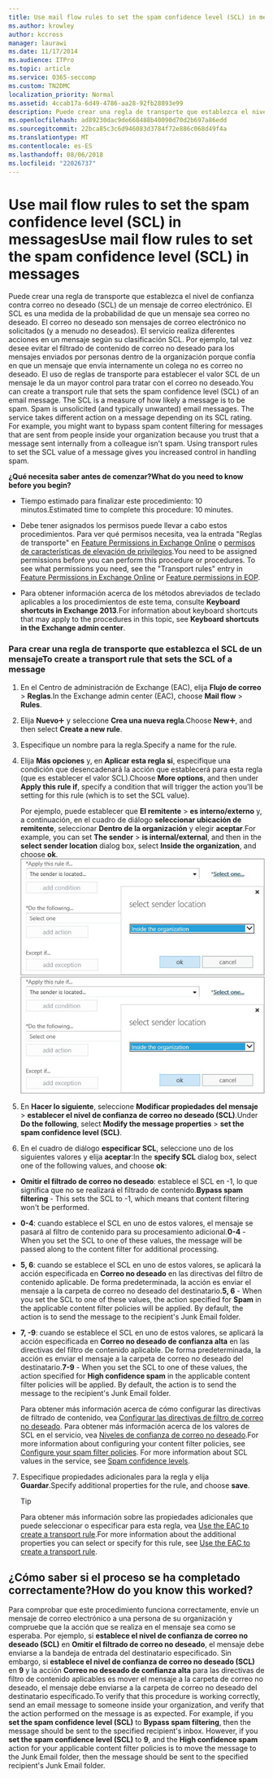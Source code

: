 ```yaml
---
title: Use mail flow rules to set the spam confidence level (SCL) in messages
ms.author: krowley
author: kccross
manager: laurawi
ms.date: 11/17/2014
ms.audience: ITPro
ms.topic: article
ms.service: O365-seccomp
ms.custom: TN2DMC
localization_priority: Normal
ms.assetid: 4ccab17a-6d49-4786-aa28-92fb28893e99
description: Puede crear una regla de transporte que establezca el nivel de confianza contra correo no deseado (SCL) de un mensaje de correo electrónico. El SCL es una medida de la probabilidad de que un mensaje sea correo no deseado. El correo no deseado son mensajes de correo electrónico no solicitados (y a menudo no deseados). El servicio realiza diferentes acciones en un mensaje según su clasificación SCL. Por ejemplo, tal vez desee evitar el filtrado de contenido de correo no deseado para los mensajes enviados por personas dentro de la organización porque confía en que un mensaje que envía internamente un colega no es correo no deseado. El uso de reglas de transporte para establecer el valor SCL de un mensaje le da un mayor control para tratar con el correo no deseado.
ms.openlocfilehash: ad89230dac9de668488b40090d70d2b697a86edd
ms.sourcegitcommit: 22bca85c3c6d946083d3784f72e886c068d49f4a
ms.translationtype: MT
ms.contentlocale: es-ES
ms.lasthandoff: 08/06/2018
ms.locfileid: "22026737"
---
```

# <a name="use-mail-flow-rules-to-set-the-spam-confidence-level-scl-in-messages"></a><span data-ttu-id="1b78e-108">Use mail flow rules to set the spam confidence level (SCL) in messages</span><span class="sxs-lookup"><span data-stu-id="1b78e-108">Use mail flow rules to set the spam confidence level (SCL) in messages</span></span>

<span data-ttu-id="1b78e-p102">Puede crear una regla de transporte que establezca el nivel de confianza contra correo no deseado (SCL) de un mensaje de correo electrónico. El SCL es una medida de la probabilidad de que un mensaje sea correo no deseado. El correo no deseado son mensajes de correo electrónico no solicitados (y a menudo no deseados). El servicio realiza diferentes acciones en un mensaje según su clasificación SCL. Por ejemplo, tal vez desee evitar el filtrado de contenido de correo no deseado para los mensajes enviados por personas dentro de la organización porque confía en que un mensaje que envía internamente un colega no es correo no deseado. El uso de reglas de transporte para establecer el valor SCL de un mensaje le da un mayor control para tratar con el correo no deseado.</span><span class="sxs-lookup"><span data-stu-id="1b78e-p102">You can create a transport rule that sets the spam confidence level (SCL) of an email message. The SCL is a measure of how likely a message is to be spam. Spam is unsolicited (and typically unwanted) email messages. The service takes different action on a message depending on its SCL rating. For example, you might want to bypass spam content filtering for messages that are sent from people inside your organization because you trust that a message sent internally from a colleague isn't spam. Using transport rules to set the SCL value of a message gives you increased control in handling spam.</span></span> 
  
 <span data-ttu-id="1b78e-115">**¿Qué necesita saber antes de comenzar?**</span><span class="sxs-lookup"><span data-stu-id="1b78e-115">**What do you need to know before you begin?**</span></span>
  
- <span data-ttu-id="1b78e-116">Tiempo estimado para finalizar este procedimiento: 10 minutos.</span><span class="sxs-lookup"><span data-stu-id="1b78e-116">Estimated time to complete this procedure: 10 minutes.</span></span>
    
- <span data-ttu-id="1b78e-p103">Debe tener asignados los permisos puede llevar a cabo estos procedimientos. Para ver qué permisos necesita, vea la entrada "Reglas de transporte" en [Feature Permissions in Exchange Online](http://technet.microsoft.com/library/15073ce1-0917-403b-8839-02a2ebc96e16.aspx) o [permisos de características de elevación de privilegios](eop/feature-permissions-in-eop.md).</span><span class="sxs-lookup"><span data-stu-id="1b78e-p103">You need to be assigned permissions before you can perform this procedure or procedures. To see what permissions you need, see the "Transport rules" entry in [Feature Permissions in Exchange Online](http://technet.microsoft.com/library/15073ce1-0917-403b-8839-02a2ebc96e16.aspx) or [Feature permissions in EOP](eop/feature-permissions-in-eop.md).</span></span> 
    
- <span data-ttu-id="1b78e-119">Para obtener información acerca de los métodos abreviados de teclado aplicables a los procedimientos de este tema, consulte **Keyboard shortcuts in Exchange 2013**.</span><span class="sxs-lookup"><span data-stu-id="1b78e-119">For information about keyboard shortcuts that may apply to the procedures in this topic, see **Keyboard shortcuts in the Exchange admin center**.</span></span>
    
### <a name="to-create-a-transport-rule-that-sets-the-scl-of-a-message"></a><span data-ttu-id="1b78e-120">Para crear una regla de transporte que establezca el SCL de un mensaje</span><span class="sxs-lookup"><span data-stu-id="1b78e-120">To create a transport rule that sets the SCL of a message</span></span>

1. <span data-ttu-id="1b78e-121">En el Centro de administración de Exchange (EAC), elija **Flujo de correo** \> **Reglas**.</span><span class="sxs-lookup"><span data-stu-id="1b78e-121">In the Exchange admin center (EAC), choose **Mail flow** \> **Rules**.</span></span>
    
2. <span data-ttu-id="1b78e-122">Elija **Nuevo**![Agregar icono](media/ITPro-EAC-AddIcon.png) y seleccione **Crea una nueva regla**.</span><span class="sxs-lookup"><span data-stu-id="1b78e-122">Choose **New**![Add Icon](media/ITPro-EAC-AddIcon.png), and then select **Create a new rule**.</span></span>
    
3. <span data-ttu-id="1b78e-123">Especifique un nombre para la regla.</span><span class="sxs-lookup"><span data-stu-id="1b78e-123">Specify a name for the rule.</span></span>
    
4. <span data-ttu-id="1b78e-124">Elija **Más opciones** y, en **Aplicar esta regla si**, especifique una condición que desencadenará la acción que establecerá para esta regla (que es establecer el valor SCL).</span><span class="sxs-lookup"><span data-stu-id="1b78e-124">Choose **More options**, and then under **Apply this rule if**, specify a condition that will trigger the action you'll be setting for this rule (which is to set the SCL value).</span></span>
    
    <span data-ttu-id="1b78e-125">Por ejemplo, puede establecer que **El remitente** \> **es interno/externo** y, a continuación, en el cuadro de diálogo **seleccionar ubicación de remitente**, seleccionar **Dentro de la organización** y elegir **aceptar**.</span><span class="sxs-lookup"><span data-stu-id="1b78e-125">For example, you can set **The sender** \> **is internal/external**, and then in the **select sender location** dialog box, select **Inside the organization**, and choose **ok**.</span></span></br>
    <span data-ttu-id="1b78e-126">![Seleccionar ubicación del remitente](media/EOP-ETR-SetSCL-1.jpg)</span><span class="sxs-lookup"><span data-stu-id="1b78e-126">![Select sender location](media/EOP-ETR-SetSCL-1.jpg)</span></span>
  
5. <span data-ttu-id="1b78e-127">En **Hacer lo siguiente**, seleccione **Modificar propiedades del mensaje** \> **establecer el nivel de confianza de correo no deseado (SCL)**.</span><span class="sxs-lookup"><span data-stu-id="1b78e-127">Under **Do the following**, select **Modify the message properties** \> **set the spam confidence level (SCL)**.</span></span>
  
6. <span data-ttu-id="1b78e-128">En el cuadro de diálogo **especificar SCL**, seleccione uno de los siguientes valores y elija **aceptar**:</span><span class="sxs-lookup"><span data-stu-id="1b78e-128">In the **specify SCL** dialog box, select one of the following values, and choose **ok**:</span></span>
    
  - <span data-ttu-id="1b78e-129">**Omitir el filtrado de correo no deseado**: establece el SCL en -1, lo que significa que no se realizará el filtrado de contenido.</span><span class="sxs-lookup"><span data-stu-id="1b78e-129">**Bypass spam filtering** - This sets the SCL to -1, which means that content filtering won't be performed.</span></span> 
    
  - <span data-ttu-id="1b78e-130">**0-4**: cuando establece el SCL en uno de estos valores, el mensaje se pasará al filtro de contenido para su procesamiento adicional.</span><span class="sxs-lookup"><span data-stu-id="1b78e-130">**0-4** - When you set the SCL to one of these values, the message will be passed along to the content filter for additional processing.</span></span> 
    
  - <span data-ttu-id="1b78e-p104">**5, 6**: cuando se establece el SCL en uno de estos valores, se aplicará la acción especificada en **Correo no deseado** en las directivas del filtro de contenido aplicable. De forma predeterminada, la acción es enviar el mensaje a la carpeta de correo no deseado del destinatario.</span><span class="sxs-lookup"><span data-stu-id="1b78e-p104">**5, 6** - When you set the SCL to one of these values, the action specified for **Spam** in the applicable content filter policies will be applied. By default, the action is to send the message to the recipient's Junk Email folder.</span></span> 
    
  - <span data-ttu-id="1b78e-p105">**7, -9**: cuando se establece el SCL en uno de estos valores, se aplicará la acción especificada en **Correo no deseado de confianza alta** en las directivas del filtro de contenido aplicable. De forma predeterminada, la acción es enviar el mensaje a la carpeta de correo no deseado del destinatario.</span><span class="sxs-lookup"><span data-stu-id="1b78e-p105">**7-9** - When you set the SCL to one of these values, the action specified for **High confidence spam** in the applicable content filter policies will be applied. By default, the action is to send the message to the recipient's Junk Email folder.</span></span> 
    
    <span data-ttu-id="1b78e-p106">Para obtener más información acerca de cómo configurar las directivas de filtrado de contenido, vea [Configurar las directivas de filtro de correo no deseado](configure-your-spam-filter-policies.md). Para obtener más información acerca de los valores de SCL en el servicio, vea [Niveles de confianza de correo no deseado](spam-confidence-levels.md).</span><span class="sxs-lookup"><span data-stu-id="1b78e-p106">For more information about configuring your content filter policies, see [Configure your spam filter policies](configure-your-spam-filter-policies.md). For more information about SCL values in the service, see [Spam confidence levels](spam-confidence-levels.md).</span></span>
    
7. <span data-ttu-id="1b78e-137">Especifique propiedades adicionales para la regla y elija **Guardar**.</span><span class="sxs-lookup"><span data-stu-id="1b78e-137">Specify additional properties for the rule, and choose **save**.</span></span>
    
    > [!TIP]
    > <span data-ttu-id="1b78e-138">Para obtener más información sobre las propiedades adicionales que puede seleccionar o especificar para esta regla, vea [Use the EAC to create a transport rule](http://technet.microsoft.com/library/e7a81372-b6d7-4d1f-bc9e-a845a7facac2.aspx#CreateEAC).</span><span class="sxs-lookup"><span data-stu-id="1b78e-138">For more information about the additional properties you can select or specify for this rule, see [Use the EAC to create a transport rule](http://technet.microsoft.com/library/e7a81372-b6d7-4d1f-bc9e-a845a7facac2.aspx#CreateEAC).</span></span> 
  
## <a name="how-do-you-know-this-worked"></a><span data-ttu-id="1b78e-139">¿Cómo saber si el proceso se ha completado correctamente?</span><span class="sxs-lookup"><span data-stu-id="1b78e-139">How do you know this worked?</span></span>

<span data-ttu-id="1b78e-p107">Para comprobar que este procedimiento funciona correctamente, envíe un mensaje de correo electrónico a una persona de su organización y compruebe que la acción que se realiza en el mensaje sea como se esperaba. Por ejemplo, si **establece el nivel de confianza de correo no deseado (SCL)** en **Omitir el filtrado de correo no deseado**, el mensaje debe enviarse a la bandeja de entrada del destinatario especificado. Sin embargo, si **establece el nivel de confianza de correo no deseado (SCL)** en **9** y la acción **Correo no deseado de confianza alta** para las directivas de filtro de contenido aplicables es mover el mensaje a la carpeta de correo no deseado, el mensaje debe enviarse a la carpeta de correo no deseado del destinatario especificado.</span><span class="sxs-lookup"><span data-stu-id="1b78e-p107">To verify that this procedure is working correctly, send an email message to someone inside your organization, and verify that the action performed on the message is as expected. For example, if you **set the spam confidence level (SCL)** to **Bypass spam filtering**, then the message should be sent to the specified recipient's inbox. However, if you **set the spam confidence level (SCL)** to **9**, and the **High confidence spam** action for your applicable content filter policies is to move the message to the Junk Email folder, then the message should be sent to the specified recipient's Junk Email folder.</span></span> 
  

